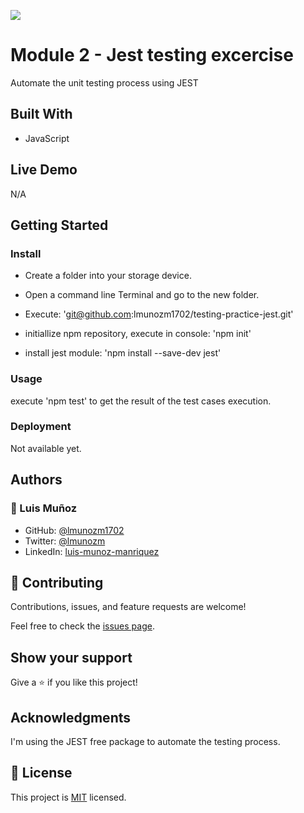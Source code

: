 ![](https://img.shields.io/badge/Microverse-blueviolet)

# Module 2 - Jest testing excercise

Automate the unit testing process using JEST

## Built With

- JavaScript

## Live Demo

N/A

## Getting Started

### Install

- Create a folder into your storage device.
- Open a command line Terminal and go to the new folder.
- Execute: 'git@github.com:lmunozm1702/testing-practice-jest.git'

- initiallize npm repository, execute in console: 'npm init'

- install jest module: 'npm install --save-dev jest'

### Usage

execute 'npm test' to get the result of the test cases execution.

### Deployment

Not available yet.

## Authors

### 👤 Luis Muñoz

- GitHub: [@lmunozm1702](https://github.com/lmunozm1702)
- Twitter: [@lmunozm](https://twitter.com/lmunozm)
- LinkedIn: [luis-munoz-manriquez](https://www.linkedin.com/in/luis-munoz-manriquez)

## 🤝 Contributing

Contributions, issues, and feature requests are welcome!

Feel free to check the [issues page](../../issues/).

## Show your support

Give a ⭐️ if you like this project!

## Acknowledgments

I'm using the JEST free package to automate the testing process.

## 📝 License

This project is [MIT](./LICENSE) licensed.
